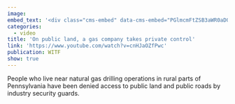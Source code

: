 ```yaml
---
image:
embed_text: '<div class="cms-embed" data-cms-embed="PGlmcmFtZSB3aWR0aD0iNTYwIiBoZWlnaHQ9IjMxNSIgc3JjPSJodHRwczovL3d3dy55b3V0dWJlLmNvbS9lbWJlZC9jbkhKYU9aZlB3YyIgZnJhbWVib3JkZXI9IjAiIGFsbG93PSJhY2NlbGVyb21ldGVyOyBhdXRvcGxheTsgZW5jcnlwdGVkLW1lZGlhOyBneXJvc2NvcGU7IHBpY3R1cmUtaW4tcGljdHVyZSIgYWxsb3dmdWxsc2NyZWVuPjwvaWZyYW1lPg=="><iframe src="https://www.youtube.com/embed/cnHJaOZfPwc" allow="accelerometer; autoplay; encrypted-media; gyroscope; picture-in-picture" allowfullscreen="" width="560" height="315" frameborder="0"></iframe></div>'
categories:
  - video
title: 'On public land, a gas company takes private control'
link: 'https://www.youtube.com/watch?v=cnHJaOZfPwc'
publication: WITF
show: true
---
```


People who live near natural gas drilling operations in rural parts of Pennsylvania have been denied access to public land and public roads by industry security guards.
